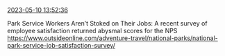 [2023-05-10 13:52:36](https://mstdn.social/@hill_wanderer/110344716695933564)

Park Service Workers Aren’t Stoked on Their Jobs: A recent survey of employee satisfaction returned abysmal scores for the NPS <a href="https://www.outsideonline.com/adventure-travel/national-parks/national-park-service-job-satisfaction-survey/" target="_blank" rel="nofollow noopener noreferrer" translate="no">https://www.outsideonline.com/adventure-travel/national-parks/national-park-service-job-satisfaction-survey/</a>